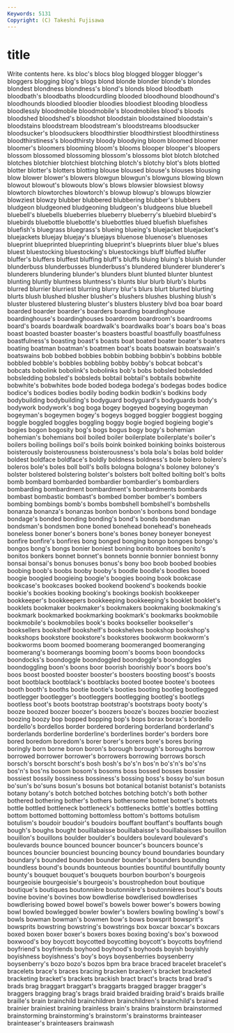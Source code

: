```yaml
---
Keywords: 5131 
Copyright: (C) Takeshi Fujisawa
---
```


# title

Write contents here.
ks bloc's blocs blog blogged blogger blogger's
bloggers blogging blog's blogs blond blonde blonder blonde's blondes blondest
blondness blondness's blond's blonds blood bloodbath bloodbath's bloodbaths bloodcurdling blooded
bloodhound bloodhound's bloodhounds bloodied bloodier bloodies bloodiest blooding bloodless bloodlessly
bloodmobile bloodmobile's bloodmobiles blood's bloods bloodshed bloodshed's bloodshot bloodstain bloodstained
bloodstain's bloodstains bloodstream bloodstream's bloodstreams bloodsucker bloodsucker's bloodsuckers bloodthirstier bloodthirstiest
bloodthirstiness bloodthirstiness's bloodthirsty bloody bloodying bloom bloomed bloomer bloomer's bloomers
blooming bloom's blooms blooper blooper's bloopers blossom blossomed blossoming blossom's
blossoms blot blotch blotched blotches blotchier blotchiest blotching blotch's blotchy
blot's blots blotted blotter blotter's blotters blotting blouse bloused blouse's
blouses blousing blow blower blower's blowers blowgun blowgun's blowguns blowing
blown blowout blowout's blowouts blow's blows blowsier blowsiest blowsy blowtorch
blowtorches blowtorch's blowup blowup's blowups blowzier blowziest blowzy blubber blubbered
blubbering blubber's blubbers bludgeon bludgeoned bludgeoning bludgeon's bludgeons blue bluebell
bluebell's bluebells blueberries blueberry blueberry's bluebird bluebird's bluebirds bluebottle bluebottle's
bluebottles blued bluefish bluefishes bluefish's bluegrass bluegrass's blueing blueing's bluejacket
bluejacket's bluejackets bluejay bluejay's bluejays bluenose bluenose's bluenoses blueprint blueprinted
blueprinting blueprint's blueprints bluer blue's blues bluest bluestocking bluestocking's bluestockings
bluff bluffed bluffer bluffer's bluffers bluffest bluffing bluff's bluffs bluing
bluing's bluish blunder blunderbuss blunderbusses blunderbuss's blundered blunderer blunderer's blunderers
blundering blunder's blunders blunt blunted blunter bluntest blunting bluntly bluntness
bluntness's blunts blur blurb blurb's blurbs blurred blurrier blurriest blurring
blurry blur's blurs blurt blurted blurting blurts blush blushed blusher
blusher's blushers blushes blushing blush's bluster blustered blustering bluster's blusters
blustery blvd boa boar board boarded boarder boarder's boarders boarding
boardinghouse boardinghouse's boardinghouses boardroom boardroom's boardrooms board's boards boardwalk boardwalk's
boardwalks boar's boars boa's boas boast boasted boaster boaster's boasters
boastful boastfully boastfulness boastfulness's boasting boast's boasts boat boated boater
boater's boaters boating boatman boatman's boatmen boat's boats boatswain boatswain's
boatswains bob bobbed bobbies bobbin bobbing bobbin's bobbins bobble bobbled
bobble's bobbles bobbling bobby bobby's bobcat bobcat's bobcats bobolink bobolink's
bobolinks bob's bobs bobsled bobsledded bobsledding bobsled's bobsleds bobtail bobtail's
bobtails bobwhite bobwhite's bobwhites bode boded bodega bodega's bodegas bodes
bodice bodice's bodices bodies bodily boding bodkin bodkin's bodkins body
bodybuilding bodybuilding's bodyguard bodyguard's bodyguards body's bodywork bodywork's bog boga
bogey bogeyed bogeying bogeyman bogeyman's bogeymen bogey's bogeys bogged boggier
boggiest bogging boggle boggled boggles boggling boggy bogie bogied bogieing
bogie's bogies bogon bogosity bog's bogs bogus bogy bogy's bohemian
bohemian's bohemians boil boiled boiler boilerplate boilerplate's boiler's boilers boiling
boilings boil's boils boink boinked boinking boinks boisterous boisterously boisterousness
boisterousness's bola bola's bolas bold bolder boldest boldface boldface's boldly
boldness boldness's bole bolero bolero's boleros bole's boles boll boll's
bolls bologna bologna's boloney boloney's bolster bolstered bolstering bolster's bolsters
bolt bolted bolting bolt's bolts bomb bombard bombarded bombardier bombardier's
bombardiers bombarding bombardment bombardment's bombardments bombards bombast bombastic bombast's bombed
bomber bomber's bombers bombing bombings bomb's bombs bombshell bombshell's bombshells
bonanza bonanza's bonanzas bonbon bonbon's bonbons bond bondage bondage's bonded
bonding bonding's bond's bonds bondsman bondsman's bondsmen bone boned bonehead
bonehead's boneheads boneless boner boner's boners bone's bones boney boneyer
boneyest bonfire bonfire's bonfires bong bonged bonging bongo bongoes bongo's
bongos bong's bongs bonier boniest boning bonito bonitoes bonito's bonitos
bonkers bonnet bonnet's bonnets bonnie bonnier bonniest bonny bonsai bonsai's
bonus bonuses bonus's bony boo boob boobed boobies boobing boob's
boobs booby booby's boodle boodle's boodles booed boogie boogied boogieing
boogie's boogies booing book bookcase bookcase's bookcases booked bookend bookend's
bookends bookie bookie's bookies booking booking's bookings bookish bookkeeper bookkeeper's
bookkeepers bookkeeping bookkeeping's booklet booklet's booklets bookmaker bookmaker's bookmakers bookmaking
bookmaking's bookmark bookmarked bookmarking bookmark's bookmarks bookmobile bookmobile's bookmobiles book's
books bookseller bookseller's booksellers bookshelf bookshelf's bookshelves bookshop bookshop's bookshops
bookstore bookstore's bookstores bookworm bookworm's bookworms boom boomed boomerang boomeranged
boomeranging boomerang's boomerangs booming boom's booms boon boondocks boondocks's boondoggle
boondoggled boondoggle's boondoggles boondoggling boon's boons boor boorish boorishly boor's
boors boo's boos boost boosted booster booster's boosters boosting boost's
boosts boot bootblack bootblack's bootblacks booted bootee bootee's bootees booth
booth's booths bootie bootie's booties booting bootleg bootlegged bootlegger bootlegger's
bootleggers bootlegging bootleg's bootlegs bootless boot's boots bootstrap bootstrap's bootstraps
booty booty's booze boozed boozer boozer's boozers booze's boozes boozier
booziest boozing boozy bop bopped bopping bop's bops borax borax's
bordello bordello's bordellos border bordered bordering borderland borderland's borderlands borderline
borderline's borderlines border's borders bore bored boredom boredom's borer borer's
borers bore's bores boring boringly born borne boron boron's borough
borough's boroughs borrow borrowed borrower borrower's borrowers borrowing borrows borsch
borsch's borscht borscht's bosh bosh's bo's'n bos'n bo's'n's bo's'ns bos'n's
bos'ns bosom bosom's bosoms boss bossed bosses bossier bossiest bossily
bossiness bossiness's bossing boss's bossy bo'sun bosun bo'sun's bo'suns bosun's
bosuns bot botanical botanist botanist's botanists botany botany's botch botched
botches botching botch's both bother bothered bothering bother's bothers bothersome
botnet botnet's botnets bottle bottled bottleneck bottleneck's bottlenecks bottle's bottles
bottling bottom bottomed bottoming bottomless bottom's bottoms botulism botulism's boudoir
boudoir's boudoirs bouffant bouffant's bouffants bough bough's boughs bought bouillabaisse
bouillabaisse's bouillabaisses bouillon bouillon's bouillons boulder boulder's boulders boulevard boulevard's
boulevards bounce bounced bouncer bouncer's bouncers bounce's bounces bouncier bounciest
bouncing bouncy bound boundaries boundary boundary's bounded bounden bounder bounder's
bounders bounding boundless bound's bounds bounteous bounties bountiful bountifully bounty
bounty's bouquet bouquet's bouquets bourbon bourbon's bourgeois bourgeoisie bourgeoisie's bourgeois's
boustrophedon bout boutique boutique's boutiques boutonnière boutonnière's boutonnières bout's bouts
bovine bovine's bovines bow bowdlerise bowdlerised bowdlerises bowdlerising bowed bowel
bowel's bowels bower bower's bowers bowing bowl bowled bowlegged bowler
bowler's bowlers bowling bowling's bowl's bowls bowman bowman's bowmen bow's
bows bowsprit bowsprit's bowsprits bowstring bowstring's bowstrings box boxcar boxcar's
boxcars boxed boxen boxer boxer's boxers boxes boxing boxing's box's
boxwood boxwood's boy boycott boycotted boycotting boycott's boycotts boyfriend boyfriend's
boyfriends boyhood boyhood's boyhoods boyish boyishly boyishness boyishness's boy's boys
boysenberries boysenberry boysenberry's bozo bozo's bozos bpm bra brace braced
bracelet bracelet's bracelets brace's braces bracing bracken bracken's bracket bracketed
bracketing bracket's brackets brackish bract bract's bracts brad brad's brads
brag braggart braggart's braggarts bragged bragger bragger's braggers bragging brag's
brags braid braided braiding braid's braids braille braille's brain brainchild
brainchildren brainchildren's brainchild's brained brainier brainiest braining brainless brain's brains
brainstorm brainstormed brainstorming brainstorming's brainstorm's brainstorms brainteaser brainteaser's brainteasers brainwash
